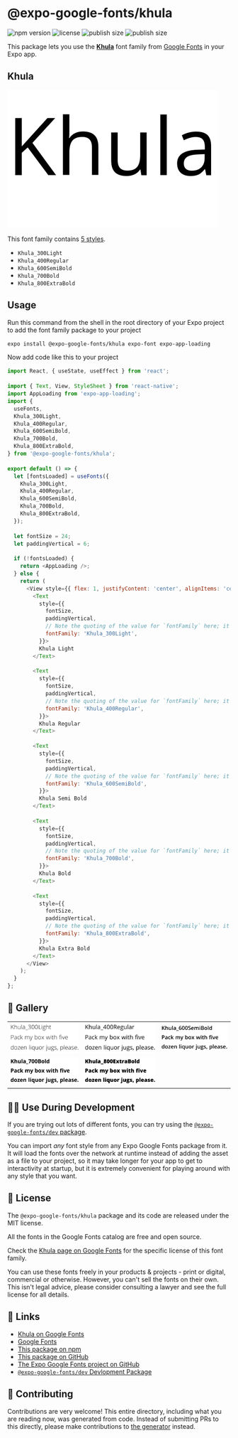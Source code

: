 # @expo-google-fonts/khula

![npm version](https://flat.badgen.net/npm/v/@expo-google-fonts/khula)
![license](https://flat.badgen.net/github/license/expo/google-fonts)
![publish size](https://flat.badgen.net/packagephobia/install/@expo-google-fonts/khula)
![publish size](https://flat.badgen.net/packagephobia/publish/@expo-google-fonts/khula)

This package lets you use the [**Khula**](https://fonts.google.com/specimen/Khula) font family from [Google Fonts](https://fonts.google.com/) in your Expo app.

## Khula

![Khula](./font-family.png)

This font family contains [5 styles](#-gallery).

- `Khula_300Light`
- `Khula_400Regular`
- `Khula_600SemiBold`
- `Khula_700Bold`
- `Khula_800ExtraBold`

## Usage

Run this command from the shell in the root directory of your Expo project to add the font family package to your project
```sh
expo install @expo-google-fonts/khula expo-font expo-app-loading
```

Now add code like this to your project
```js
import React, { useState, useEffect } from 'react';

import { Text, View, StyleSheet } from 'react-native';
import AppLoading from 'expo-app-loading';
import {
  useFonts,
  Khula_300Light,
  Khula_400Regular,
  Khula_600SemiBold,
  Khula_700Bold,
  Khula_800ExtraBold,
} from '@expo-google-fonts/khula';

export default () => {
  let [fontsLoaded] = useFonts({
    Khula_300Light,
    Khula_400Regular,
    Khula_600SemiBold,
    Khula_700Bold,
    Khula_800ExtraBold,
  });

  let fontSize = 24;
  let paddingVertical = 6;

  if (!fontsLoaded) {
    return <AppLoading />;
  } else {
    return (
      <View style={{ flex: 1, justifyContent: 'center', alignItems: 'center' }}>
        <Text
          style={{
            fontSize,
            paddingVertical,
            // Note the quoting of the value for `fontFamily` here; it expects a string!
            fontFamily: 'Khula_300Light',
          }}>
          Khula Light
        </Text>

        <Text
          style={{
            fontSize,
            paddingVertical,
            // Note the quoting of the value for `fontFamily` here; it expects a string!
            fontFamily: 'Khula_400Regular',
          }}>
          Khula Regular
        </Text>

        <Text
          style={{
            fontSize,
            paddingVertical,
            // Note the quoting of the value for `fontFamily` here; it expects a string!
            fontFamily: 'Khula_600SemiBold',
          }}>
          Khula Semi Bold
        </Text>

        <Text
          style={{
            fontSize,
            paddingVertical,
            // Note the quoting of the value for `fontFamily` here; it expects a string!
            fontFamily: 'Khula_700Bold',
          }}>
          Khula Bold
        </Text>

        <Text
          style={{
            fontSize,
            paddingVertical,
            // Note the quoting of the value for `fontFamily` here; it expects a string!
            fontFamily: 'Khula_800ExtraBold',
          }}>
          Khula Extra Bold
        </Text>
      </View>
    );
  }
};

```

## 🔡 Gallery


||||
|-|-|-|
|![Khula_300Light](./Khula_300Light.ttf.png)|![Khula_400Regular](./Khula_400Regular.ttf.png)|![Khula_600SemiBold](./Khula_600SemiBold.ttf.png)||
|![Khula_700Bold](./Khula_700Bold.ttf.png)|![Khula_800ExtraBold](./Khula_800ExtraBold.ttf.png)|||


## 👩‍💻 Use During Development

If you are trying out lots of different fonts, you can try using the [`@expo-google-fonts/dev` package](https://github.com/expo/google-fonts/tree/master/font-packages/dev#readme).

You can import *any* font style from any Expo Google Fonts package from it. It will load the fonts
over the network at runtime instead of adding the asset as a file to your project, so it may take longer
for your app to get to interactivity at startup, but it is extremely convenient
for playing around with any style that you want.

## 📖 License

The `@expo-google-fonts/khula` package and its code are released under the MIT license.

All the fonts in the Google Fonts catalog are free and open source.

Check the [Khula page on Google Fonts](https://fonts.google.com/specimen/Khula) for the specific license of this font family.

You can use these fonts freely in your products & projects - print or digital, commercial or otherwise. However, you can't sell the fonts on their own. This isn't legal advice, please consider consulting a lawyer and see the full license for all details.

## 🔗 Links

- [Khula on Google Fonts](https://fonts.google.com/specimen/Khula)
- [Google Fonts](https://fonts.google.com/)
- [This package on npm](https://www.npmjs.com/package/@expo-google-fonts/khula)
- [This package on GitHub](https://github.com/expo/google-fonts/tree/master/font-packages/khula)
- [The Expo Google Fonts project on GitHub](https://github.com/expo/google-fonts)
- [`@expo-google-fonts/dev` Devlopment Package](https://github.com/expo/google-fonts/tree/master/font-packages/dev)

## 🤝 Contributing

Contributions are very welcome! This entire directory, including what you are reading now, was generated from code. Instead of submitting PRs to this directly, please make contributions to [the generator](https://github.com/expo/google-fonts/tree/master/packages/generator) instead.
